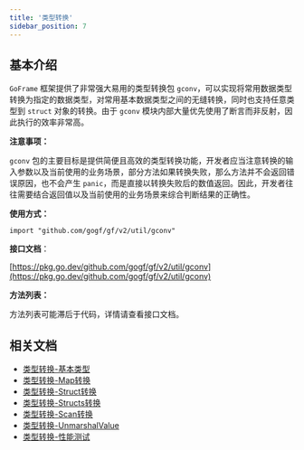```yaml
---
title: '类型转换'
sidebar_position: 7
---
```


## 基本介绍

`GoFrame` 框架提供了非常强大易用的类型转换包 `gconv`，可以实现将常用数据类型转换为指定的数据类型，对常用基本数据类型之间的无缝转换，同时也支持任意类型到 `struct` 对象的转换。由于 `gconv` 模块内部大量优先使用了断言而非反射，因此执行的效率非常高。

**注意事项：**

`gconv` 包的主要目标是提供简便且高效的类型转换功能，开发者应当注意转换的输入参数以及当前使用的业务场景，部分方法如果转换失败，那么方法并不会返回错误原因，也不会产生 `panic`，而是直接以转换失败后的数值返回。因此，开发者往往需要结合返回值以及当前使用的业务场景来综合判断结果的正确性。

**使用方式：**

```
import "github.com/gogf/gf/v2/util/gconv"
```

**接口文档**：

[https://pkg.go.dev/github.com/gogf/gf/v2/util/gconv](https://pkg.go.dev/github.com/gogf/gf/v2/util/gconv)

**方法列表：**

方法列表可能滞后于代码，详情请查看接口文档。

## 相关文档

- [类型转换-基本类型](output/goframe-v2.0-md/核心组件-重点/类型转换/类型转换-基本类型)
- [类型转换-Map转换](output/goframe-v2.0-md/核心组件-重点/类型转换/类型转换-Map转换)
- [类型转换-Struct转换](output/goframe-v2.0-md/核心组件-重点/类型转换/类型转换-Struct转换)
- [类型转换-Structs转换](output/goframe-v2.0-md/核心组件-重点/类型转换/类型转换-Structs转换)
- [类型转换-Scan转换](output/goframe-v2.0-md/核心组件-重点/类型转换/类型转换-Scan转换)
- [类型转换-UnmarshalValue](output/goframe-v2.0-md/核心组件-重点/类型转换/类型转换-UnmarshalValue)
- [类型转换-性能测试](output/goframe-v2.0-md/核心组件-重点/类型转换/类型转换-性能测试)